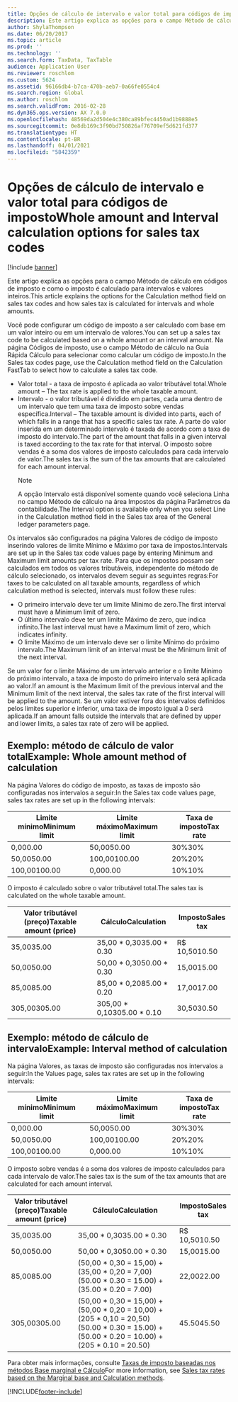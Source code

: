 ```yaml
---
title: Opções de cálculo de intervalo e valor total para códigos de imposto
description: Este artigo explica as opções para o campo Método de cálculo em códigos de imposto e como o imposto é calculado para intervalos e valores inteiros.
author: ShylaThompson
ms.date: 06/20/2017
ms.topic: article
ms.prod: ''
ms.technology: ''
ms.search.form: TaxData, TaxTable
audience: Application User
ms.reviewer: roschlom
ms.custom: 5624
ms.assetid: 96166db4-b7ca-470b-aeb7-0a66fe0554c4
ms.search.region: Global
ms.author: roschlom
ms.search.validFrom: 2016-02-28
ms.dyn365.ops.version: AX 7.0.0
ms.openlocfilehash: 48569da2d504e4c380ca89bfec4450ad1b9888e5
ms.sourcegitcommit: 0e8db169c3f90bd750826af76709ef5d621fd377
ms.translationtype: HT
ms.contentlocale: pt-BR
ms.lasthandoff: 04/01/2021
ms.locfileid: "5842359"
---
```

# <a name="whole-amount-and-interval-calculation-options-for-sales-tax-codes"></a><span data-ttu-id="806db-103">Opções de cálculo de intervalo e valor total para códigos de imposto</span><span class="sxs-lookup"><span data-stu-id="806db-103">Whole amount and Interval calculation options for sales tax codes</span></span>

[!include [banner](../includes/banner.md)]

<span data-ttu-id="806db-104">Este artigo explica as opções para o campo Método de cálculo em códigos de imposto e como o imposto é calculado para intervalos e valores inteiros.</span><span class="sxs-lookup"><span data-stu-id="806db-104">This article explains the options for the Calculation method field on sales tax codes and how sales tax is calculated for intervals and whole amounts.</span></span>

<span data-ttu-id="806db-105">Você pode configurar um código de imposto a ser calculado com base em um valor inteiro ou em um intervalo de valores.</span><span class="sxs-lookup"><span data-stu-id="806db-105">You can set up a sales tax code to be calculated based on a whole amount or an interval amount.</span></span> <span data-ttu-id="806db-106">Na página Códigos de imposto, use o campo Método de cálculo na Guia Rápida Cálculo para selecionar como calcular um código de imposto.</span><span class="sxs-lookup"><span data-stu-id="806db-106">In the Sales tax codes page, use the Calculation method field on the Calculation FastTab to select how to calculate a sales tax code.</span></span>
- <span data-ttu-id="806db-107">Valor total - a taxa de imposto é aplicada ao valor tributável total.</span><span class="sxs-lookup"><span data-stu-id="806db-107">Whole amount – The tax rate is applied to the whole taxable amount.</span></span>
- <span data-ttu-id="806db-108">Intervalo - o valor tributável é dividido em partes, cada uma dentro de um intervalo que tem uma taxa de imposto sobre vendas específica.</span><span class="sxs-lookup"><span data-stu-id="806db-108">Interval – The taxable amount is divided into parts, each of which falls in a range that has a specific sales tax rate.</span></span> <span data-ttu-id="806db-109">A parte do valor inserida em um determinado intervalo é taxada de acordo com a taxa de imposto do intervalo.</span><span class="sxs-lookup"><span data-stu-id="806db-109">The part of the amount that falls in a given interval is taxed according to the tax rate for that interval.</span></span> <span data-ttu-id="806db-110">O imposto sobre vendas é a soma dos valores de imposto calculados para cada intervalo de valor.</span><span class="sxs-lookup"><span data-stu-id="806db-110">The sales tax is the sum of the tax amounts that are calculated for each amount interval.</span></span>
  > [!NOTE]                                                                                                                              
  > <span data-ttu-id="806db-111">A opção Intervalo está disponível somente quando você seleciona Linha no campo Método de cálculo na área Impostos da página Parâmetros da contabilidade.</span><span class="sxs-lookup"><span data-stu-id="806db-111">The Interval option is available only when you select Line in the Calculation method field in the Sales tax area of the General ledger parameters page.</span></span> 

<span data-ttu-id="806db-112">Os intervalos são configurados na página Valores de código de imposto inserindo valores de limite Mínimo e Máximo por taxa de impostos.</span><span class="sxs-lookup"><span data-stu-id="806db-112">Intervals are set up in the Sales tax code values page by entering Minimum and Maximum limit amounts per tax rate.</span></span> <span data-ttu-id="806db-113">Para que os impostos possam ser calculados em todos os valores tributáveis, independente do método de cálculo selecionado, os intervalos devem seguir as seguintes regras:</span><span class="sxs-lookup"><span data-stu-id="806db-113">For taxes to be calculated on all taxable amounts, regardless of which calculation method is selected, intervals must follow these rules:</span></span>
-   <span data-ttu-id="806db-114">O primeiro intervalo deve ter um limite Mínimo de zero.</span><span class="sxs-lookup"><span data-stu-id="806db-114">The first interval must have a Minimum limit of zero.</span></span>
-   <span data-ttu-id="806db-115">O último intervalo deve ter um limite Máximo de zero, que indica infinito.</span><span class="sxs-lookup"><span data-stu-id="806db-115">The last interval must have a Maximum limit of zero, which indicates infinity.</span></span>
-   <span data-ttu-id="806db-116">O limite Máximo de um intervalo deve ser o limite Mínimo do próximo intervalo.</span><span class="sxs-lookup"><span data-stu-id="806db-116">The Maximum limit of an interval must be the Minimum limit of the next interval.</span></span>

<span data-ttu-id="806db-117">Se um valor for o limite Máximo de um intervalo anterior e o limite Mínimo do próximo intervalo, a taxa de imposto do primeiro intervalo será aplicada ao valor.</span><span class="sxs-lookup"><span data-stu-id="806db-117">If an amount is the Maximum limit of the previous interval and the Minimum limit of the next interval, the sales tax rate of the first interval will be applied to the amount.</span></span> <span data-ttu-id="806db-118">Se um valor estiver fora dos intervalos definidos pelos limites superior e inferior, uma taxa de imposto igual a 0 será aplicada.</span><span class="sxs-lookup"><span data-stu-id="806db-118">If an amount falls outside the intervals that are defined by upper and lower limits, a sales tax rate of zero will be applied.</span></span>

## <a name="example-whole-amount-method-of-calculation"></a><span data-ttu-id="806db-119">Exemplo: método de cálculo de valor total</span><span class="sxs-lookup"><span data-stu-id="806db-119">Example: Whole amount method of calculation</span></span>
<span data-ttu-id="806db-120">Na página Valores do código de imposto, as taxas de imposto são configuradas nos intervalos a seguir:</span><span class="sxs-lookup"><span data-stu-id="806db-120">In the Sales tax code values page, sales tax rates are set up in the following intervals:</span></span>

| <span data-ttu-id="806db-121">Limite mínimo</span><span class="sxs-lookup"><span data-stu-id="806db-121">Minimum limit</span></span>     | <span data-ttu-id="806db-122">Limite máximo</span><span class="sxs-lookup"><span data-stu-id="806db-122">Maximum limit</span></span>     | <span data-ttu-id="806db-123">Taxa de imposto</span><span class="sxs-lookup"><span data-stu-id="806db-123">Tax rate</span></span>     |
|-------------------|-------------------|--------------|
| <span data-ttu-id="806db-124">0,00</span><span class="sxs-lookup"><span data-stu-id="806db-124">0.00</span></span>              | <span data-ttu-id="806db-125">50,00</span><span class="sxs-lookup"><span data-stu-id="806db-125">50.00</span></span>             | <span data-ttu-id="806db-126">30%</span><span class="sxs-lookup"><span data-stu-id="806db-126">30%</span></span>          |
| <span data-ttu-id="806db-127">50,00</span><span class="sxs-lookup"><span data-stu-id="806db-127">50.00</span></span>             | <span data-ttu-id="806db-128">100,00</span><span class="sxs-lookup"><span data-stu-id="806db-128">100.00</span></span>            | <span data-ttu-id="806db-129">20%</span><span class="sxs-lookup"><span data-stu-id="806db-129">20%</span></span>          |
| <span data-ttu-id="806db-130">100,00</span><span class="sxs-lookup"><span data-stu-id="806db-130">100.00</span></span>            | <span data-ttu-id="806db-131">0,00</span><span class="sxs-lookup"><span data-stu-id="806db-131">0.00</span></span>              | <span data-ttu-id="806db-132">10%</span><span class="sxs-lookup"><span data-stu-id="806db-132">10%</span></span>          |

<span data-ttu-id="806db-133">O imposto é calculado sobre o valor tributável total.</span><span class="sxs-lookup"><span data-stu-id="806db-133">The sales tax is calculated on the whole taxable amount.</span></span>

| <span data-ttu-id="806db-134">Valor tributável (preço)</span><span class="sxs-lookup"><span data-stu-id="806db-134">Taxable amount (price)</span></span> | <span data-ttu-id="806db-135">Cálculo</span><span class="sxs-lookup"><span data-stu-id="806db-135">Calculation</span></span>    | <span data-ttu-id="806db-136">Imposto</span><span class="sxs-lookup"><span data-stu-id="806db-136">Sales tax</span></span> |
|------------------------|----------------|-----------|
| <span data-ttu-id="806db-137">35,00</span><span class="sxs-lookup"><span data-stu-id="806db-137">35.00</span></span>                  | <span data-ttu-id="806db-138">35,00 \* 0,30</span><span class="sxs-lookup"><span data-stu-id="806db-138">35.00 \* 0.30</span></span>  | <span data-ttu-id="806db-139">R$ 10,50</span><span class="sxs-lookup"><span data-stu-id="806db-139">10.50</span></span>     |
| <span data-ttu-id="806db-140">50,00</span><span class="sxs-lookup"><span data-stu-id="806db-140">50.00</span></span>                  | <span data-ttu-id="806db-141">50,00 \* 0,30</span><span class="sxs-lookup"><span data-stu-id="806db-141">50.00 \* 0.30</span></span>  | <span data-ttu-id="806db-142">15,00</span><span class="sxs-lookup"><span data-stu-id="806db-142">15.00</span></span>     |
| <span data-ttu-id="806db-143">85,00</span><span class="sxs-lookup"><span data-stu-id="806db-143">85.00</span></span>                  | <span data-ttu-id="806db-144">85,00 \* 0,20</span><span class="sxs-lookup"><span data-stu-id="806db-144">85.00 \* 0.20</span></span>  | <span data-ttu-id="806db-145">17,00</span><span class="sxs-lookup"><span data-stu-id="806db-145">17.00</span></span>     |
| <span data-ttu-id="806db-146">305,00</span><span class="sxs-lookup"><span data-stu-id="806db-146">305.00</span></span>                 | <span data-ttu-id="806db-147">305,00 \* 0,10</span><span class="sxs-lookup"><span data-stu-id="806db-147">305.00 \* 0.10</span></span> | <span data-ttu-id="806db-148">30,50</span><span class="sxs-lookup"><span data-stu-id="806db-148">30.50</span></span>     |

## <a name="example-interval-method-of-calculation"></a><span data-ttu-id="806db-149">Exemplo: método de cálculo de intervalo</span><span class="sxs-lookup"><span data-stu-id="806db-149">Example: Interval method of calculation</span></span>
<span data-ttu-id="806db-150">Na página Valores, as taxas de imposto são configuradas nos intervalos a seguir:</span><span class="sxs-lookup"><span data-stu-id="806db-150">In the Values page, sales tax rates are set up in the following intervals:</span></span>

| <span data-ttu-id="806db-151">Limite mínimo</span><span class="sxs-lookup"><span data-stu-id="806db-151">Minimum limit</span></span>     | <span data-ttu-id="806db-152">Limite máximo</span><span class="sxs-lookup"><span data-stu-id="806db-152">Maximum limit</span></span>     | <span data-ttu-id="806db-153">Taxa de imposto</span><span class="sxs-lookup"><span data-stu-id="806db-153">Tax rate</span></span>     |
|-------------------|-------------------|--------------|
| <span data-ttu-id="806db-154">0,00</span><span class="sxs-lookup"><span data-stu-id="806db-154">0.00</span></span>              | <span data-ttu-id="806db-155">50,00</span><span class="sxs-lookup"><span data-stu-id="806db-155">50.00</span></span>             | <span data-ttu-id="806db-156">30%</span><span class="sxs-lookup"><span data-stu-id="806db-156">30%</span></span>          |
| <span data-ttu-id="806db-157">50,00</span><span class="sxs-lookup"><span data-stu-id="806db-157">50.00</span></span>             | <span data-ttu-id="806db-158">100,00</span><span class="sxs-lookup"><span data-stu-id="806db-158">100.00</span></span>            | <span data-ttu-id="806db-159">20%</span><span class="sxs-lookup"><span data-stu-id="806db-159">20%</span></span>          |
| <span data-ttu-id="806db-160">100,00</span><span class="sxs-lookup"><span data-stu-id="806db-160">100.00</span></span>            | <span data-ttu-id="806db-161">0,00</span><span class="sxs-lookup"><span data-stu-id="806db-161">0.00</span></span>              | <span data-ttu-id="806db-162">10%</span><span class="sxs-lookup"><span data-stu-id="806db-162">10%</span></span>          |

<span data-ttu-id="806db-163">O imposto sobre vendas é a soma dos valores de imposto calculados para cada intervalo de valor.</span><span class="sxs-lookup"><span data-stu-id="806db-163">The sales tax is the sum of the tax amounts that are calculated for each amount interval.</span></span>

| <span data-ttu-id="806db-164">Valor tributável (preço)</span><span class="sxs-lookup"><span data-stu-id="806db-164">Taxable amount (price)</span></span> | <span data-ttu-id="806db-165">Cálculo</span><span class="sxs-lookup"><span data-stu-id="806db-165">Calculation</span></span>                                                               | <span data-ttu-id="806db-166">Imposto</span><span class="sxs-lookup"><span data-stu-id="806db-166">Sales tax</span></span> |
|------------------------|---------------------------------------------------------------------------|-----------|
| <span data-ttu-id="806db-167">35,00</span><span class="sxs-lookup"><span data-stu-id="806db-167">35.00</span></span>                  | <span data-ttu-id="806db-168">35,00 \* 0,30</span><span class="sxs-lookup"><span data-stu-id="806db-168">35.00 \* 0.30</span></span>                                                             | <span data-ttu-id="806db-169">R$ 10,50</span><span class="sxs-lookup"><span data-stu-id="806db-169">10.50</span></span>     |
| <span data-ttu-id="806db-170">50,00</span><span class="sxs-lookup"><span data-stu-id="806db-170">50.00</span></span>                  | <span data-ttu-id="806db-171">50,00 \* 0,30</span><span class="sxs-lookup"><span data-stu-id="806db-171">50.00 \* 0.30</span></span>                                                             | <span data-ttu-id="806db-172">15,00</span><span class="sxs-lookup"><span data-stu-id="806db-172">15.00</span></span>     |
| <span data-ttu-id="806db-173">85,00</span><span class="sxs-lookup"><span data-stu-id="806db-173">85.00</span></span>                  | <span data-ttu-id="806db-174">(50,00 \* 0,30 = 15,00) + (35,00 \* 0,20 = 7,00)</span><span class="sxs-lookup"><span data-stu-id="806db-174">(50.00 \* 0.30 = 15.00) + (35.00 \* 0.20 = 7.00)</span></span>                          | <span data-ttu-id="806db-175">22,00</span><span class="sxs-lookup"><span data-stu-id="806db-175">22.00</span></span>     |
| <span data-ttu-id="806db-176">305,00</span><span class="sxs-lookup"><span data-stu-id="806db-176">305.00</span></span>                 | <span data-ttu-id="806db-177">(50,00 \* 0,30 = 15,00) + (50,00 \* 0,20 = 10,00) + (205 \* 0,10 = 20,50)</span><span class="sxs-lookup"><span data-stu-id="806db-177">(50.00 \* 0.30 = 15.00) + (50.00 \* 0.20 = 10.00) + (205 \* 0.10 = 20.50)</span></span> | <span data-ttu-id="806db-178">45.50</span><span class="sxs-lookup"><span data-stu-id="806db-178">45.50</span></span>     |



<span data-ttu-id="806db-179">Para obter mais informações, consulte [Taxas de imposto baseadas nos métodos Base marginal e Cálculo](marginal-base-field.md)</span><span class="sxs-lookup"><span data-stu-id="806db-179">For more information, see [Sales tax rates based on the Marginal base and Calculation methods](marginal-base-field.md).</span></span>







[!INCLUDE[footer-include](../../includes/footer-banner.md)]